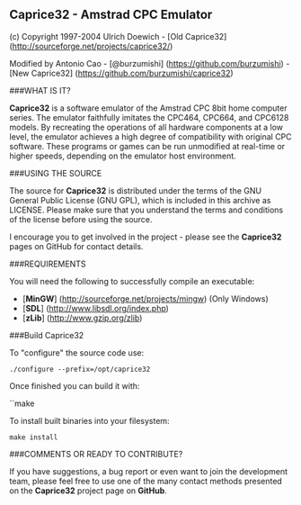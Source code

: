 Caprice32 - Amstrad CPC Emulator
----------------

(c) Copyright 1997-2004 Ulrich Doewich - [Old Caprice32] (http://sourceforge.net/projects/caprice32/)

Modified by Antonio Cao - [@burzumishi] (https://github.com/burzumishi) - [New Caprice32] (https://github.com/burzumishi/caprice32)


###WHAT IS IT?

**Caprice32** is a software emulator of the Amstrad CPC 8bit home computer series. The emulator faithfully imitates the CPC464, CPC664, and CPC6128 models. By recreating the operations of all hardware components at a low level, the emulator achieves a high degree of compatibility with original CPC software. These programs or games can be run unmodified at real-time or higher speeds, depending on the emulator host environment.

###USING THE SOURCE

The source for **Caprice32** is distributed under the terms of the GNU General Public License (GNU GPL), which is included in this archive as LICENSE. Please make sure that you understand the terms and conditions of the license before using the source.

I encourage you to get involved in the project - please see the **Caprice32** pages on GitHub for contact details.


###REQUIREMENTS

You will need the following to successfully compile an executable:

- [**MinGW**] (http://sourceforge.net/projects/mingw) (Only Windows)
- [**SDL**] (http://www.libsdl.org/index.php)
- [**zLib**] (http://www.gzip.org/zlib)


###Build Caprice32

To "configure" the source code use:

  ```./configure --prefix=/opt/caprice32```

Once finished you can build it with:

  ``make

To install built binaries into your filesystem:

  ```make install```
  

###COMMENTS OR READY TO CONTRIBUTE?

If you have suggestions, a bug report or even want to join the development team, please feel free to use one of the many contact methods presented on the **Caprice32** project page on **GitHub**.
